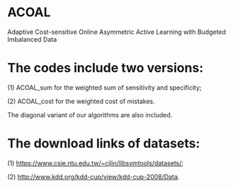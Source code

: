 # ACOAL
Adaptive Cost-sensitive Online Asymmetric Active Learning with Budgeted Imbalanced Data 



# The codes include two versions: 

(1) ACOAL_sum for the weighted sum of sensitivity and specificity; 

(2) ACOAL_cost for the weighted cost of mistakes.

The diagonal variant of our algorithms are also included. 

# The download links of datasets: 

(1) https://www.csie.ntu.edu.tw/~cjlin/libsvmtools/datasets/; 

(2) http://www.kdd.org/kdd-cup/view/kdd-cup-2008/Data.
